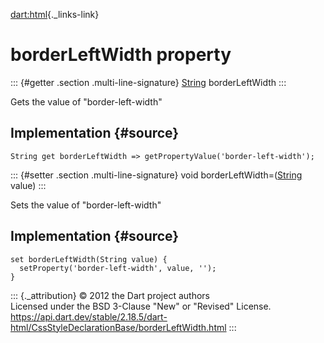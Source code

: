 [dart:html](../../dart-html/dart-html-library){._links-link}

borderLeftWidth property
========================

::: {#getter .section .multi-line-signature}
[String](../../dart-core/string-class) borderLeftWidth
:::

Gets the value of \"border-left-width\"

Implementation {#source}
--------------

``` {.language-dart data-language="dart"}
String get borderLeftWidth => getPropertyValue('border-left-width');
```

::: {#setter .section .multi-line-signature}
void borderLeftWidth=([String](../../dart-core/string-class) value)
:::

Sets the value of \"border-left-width\"

Implementation {#source}
--------------

``` {.language-dart data-language="dart"}
set borderLeftWidth(String value) {
  setProperty('border-left-width', value, '');
}
```

::: {._attribution}
© 2012 the Dart project authors\
Licensed under the BSD 3-Clause \"New\" or \"Revised\" License.\
<https://api.dart.dev/stable/2.18.5/dart-html/CssStyleDeclarationBase/borderLeftWidth.html>
:::
